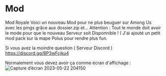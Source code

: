 # Mod
Mod Royale
Voici un nouveau Mod pour ne plus beuguer sur Among Us avec les pings grâce aux dossier.zip et...
Attention : Tout le monde doit avoir le mode pour que le nouveau Serveur soit Disponnible !
( J'ai ajouté un petit mod pack sur la mape Polus pour rendre plus fun.

Si vous avez la moindre question ( Serveur Discord ) https://discord.gg/BP3wFcjku4


Normalement vous devez avoir ça comme écran d'affichage : ![Capture d’écran 2023-05-22 204150](https://github.com/AnthoYt/Royale-Us/assets/113532396/a1c5e95c-ee9d-47ab-a64a-cce4a53b3768)
